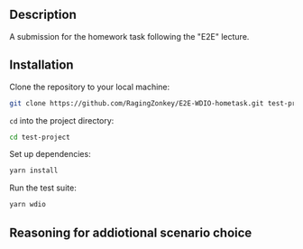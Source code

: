 ## Description

A submission for the homework task following the "E2E" lecture.

## Installation

Clone the repository to your local machine:

```bash
git clone https://github.com/RagingZonkey/E2E-WDIO-hometask.git test-project
```

`cd` into the project directory:

```bash
cd test-project
```

Set up dependencies:

```bash
yarn install
```

Run the test suite:

```bash
yarn wdio
```

## Reasoning for addiotional scenario choice
